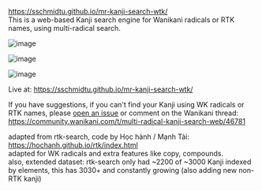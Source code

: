 https://sschmidtu.github.io/mr-kanji-search-wtk/ <br>
This is a web-based Kanji search engine for Wanikani radicals or RTK names, using multi-radical search.

![image](https://user-images.githubusercontent.com/33069673/97390963-5c94e400-18de-11eb-9a58-c97880cdd0d4.png)

![image](https://user-images.githubusercontent.com/33069673/97358132-15393400-189b-11eb-9e51-6eabce66dfc0.png)

![image](https://user-images.githubusercontent.com/33069673/97363109-5a149900-18a2-11eb-95fb-68e20af516d5.png)

Live at: https://sschmidtu.github.io/mr-kanji-search-wtk/

If you have suggestions, if you can't find your Kanji using WK radicals or RTK names, please [open an issue](https://github.com/sschmidTU/mr-kanji-search-wtk/issues)
or comment on the Wanikani thread:
https://community.wanikani.com/t/multi-radical-kanji-search-web/46781

adapted from rtk-search, code by Học hành / Mạnh Tài: https://hochanh.github.io/rtk/index.html <br>
adapted for WK radicals and extra features like copy, compounds.<br>
also, extended dataset: rtk-search only had ~2200 of ~3000 Kanji indexed by elements, this has 3030+ and constantly growing (also adding new non-RTK kanji)
